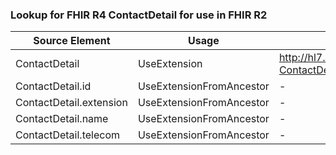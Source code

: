 ### Lookup for FHIR R4 ContactDetail for use in FHIR R2

| Source Element | Usage | Target |
| -------------- | ----- | ------ |
| ContactDetail | UseExtension | http://hl7.org/fhir/4.0/StructureDefinition/extension-ContactDetail |
| ContactDetail.id | UseExtensionFromAncestor | - |
| ContactDetail.extension | UseExtensionFromAncestor | - |
| ContactDetail.name | UseExtensionFromAncestor | - |
| ContactDetail.telecom | UseExtensionFromAncestor | - |
